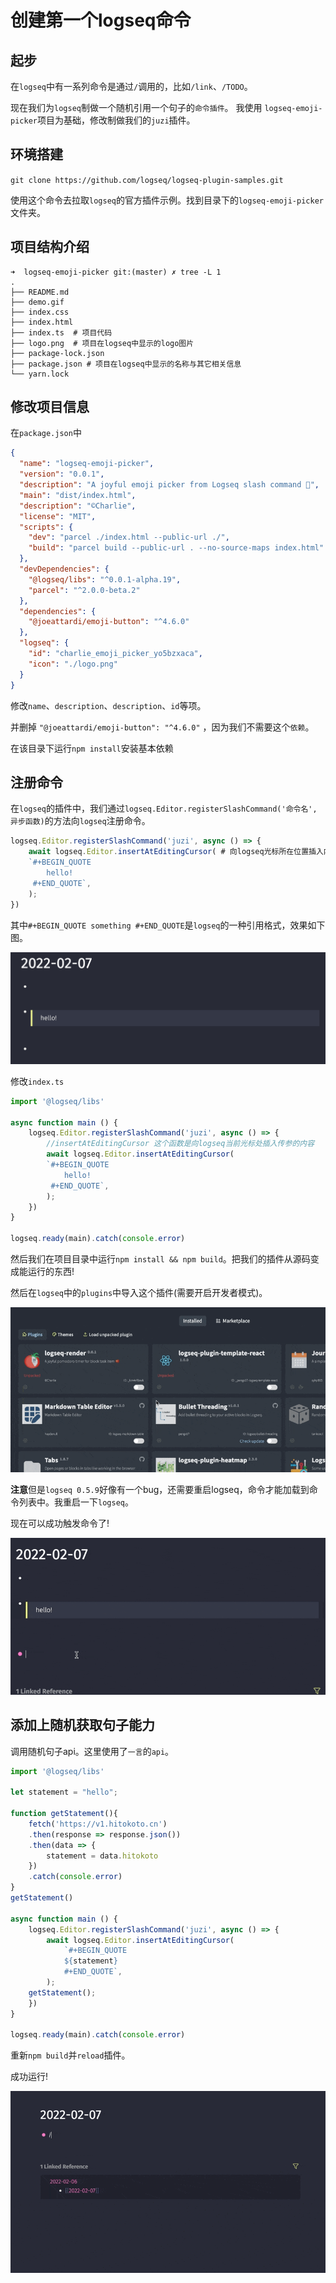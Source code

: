 # 创建第一个logseq命令

## 起步

在`logseq`中有一系列命令是通过`/`调用的，比如`/link`、`/TODO`。

现在我们为`logseq`制做一个随机引用一个句子的`命令插件`。 我使用 `logseq-emoji-picker`项目为基础，修改制做我们的`juzi`插件。

## 环境搭建

`git clone https://github.com/logseq/logseq-plugin-samples.git`

使用这个命令去拉取`logseq`的官方插件示例。找到目录下的`logseq-emoji-picker`文件夹。

## 项目结构介绍

```shell
➜  logseq-emoji-picker git:(master) ✗ tree -L 1
.
├── README.md 
├── demo.gif
├── index.css 
├── index.html
├── index.ts  # 项目代码
├── logo.png  # 项目在logseq中显示的logo图片
├── package-lock.json
├── package.json # 项目在logseq中显示的名称与其它相关信息
└── yarn.lock
```

## 修改项目信息

在`package.json`中

```json
{
  "name": "logseq-emoji-picker",
  "version": "0.0.1",
  "description": "A joyful emoji picker from Logseq slash command 🚀",
  "main": "dist/index.html",
  "description": "©Charlie",
  "license": "MIT",
  "scripts": {
    "dev": "parcel ./index.html --public-url ./",
    "build": "parcel build --public-url . --no-source-maps index.html"
  },
  "devDependencies": {
    "@logseq/libs": "^0.0.1-alpha.19",
    "parcel": "^2.0.0-beta.2"
  },
  "dependencies": {
    "@joeattardi/emoji-button": "^4.6.0"  
  },
  "logseq": {
    "id": "charlie_emoji_picker_yo5bzxaca",
    "icon": "./logo.png"
  }
}
```

修改`name`、`description`、`description`、`id`等项。

并删掉 `"@joeattardi/emoji-button": "^4.6.0"` ，因为我们不需要这个`依赖`。

在该目录下运行`npm install`安装基本依赖

## 

## 注册命令

在`logseq`的插件中，我们通过`logseq.Editor.registerSlashCommand('命令名', 异步函数)`的方法向`logseq`注册命令。

```javascript
logseq.Editor.registerSlashCommand('juzi', async () => {
    await logseq.Editor.insertAtEditingCursor( # 向logseq光标所在位置插入内容
    `#+BEGIN_QUOTE
        hello!
     #+END_QUOTE`,
    );
})
```

其中`#+BEGIN_QUOTE something #+END_QUOTE`是`logseq`的一种引用格式，效果如下图。

![](../.gitbook/assets/3.png)

修改`index.ts`

```javascript
import '@logseq/libs'

async function main () {
    logseq.Editor.registerSlashCommand('juzi', async () => {
        //insertAtEditingCursor 这个函数是向logseq当前光标处插入传参的内容
        await logseq.Editor.insertAtEditingCursor(
        `#+BEGIN_QUOTE
            hello!
         #+END_QUOTE`,
        );
    })
}

logseq.ready(main).catch(console.error)
```

然后我们在项目目录中运行`npm install && npm build`。把我们的插件从源码变成能运行的东西!

然后在`logseq`中的`plugins`中导入这个插件(需要开启开发者模式)。

![](../.gitbook/assets/4.gif)

**注意**但是`logseq 0.5.9`好像有一个bug，还需要重启logseq，命令才能加载到命令列表中。我重启一下`logseq`。

现在可以成功触发命令了!

![](../.gitbook/assets/5.gif)

## 添加上随机获取句子能力

调用随机句子api。这里使用了`一言`的`api`。

```javascript
import '@logseq/libs'

let statement = "hello";

function getStatement(){
    fetch('https://v1.hitokoto.cn')
    .then(response => response.json())
    .then(data => {
        statement = data.hitokoto
    })
    .catch(console.error)
}
getStatement()

async function main () {
    logseq.Editor.registerSlashCommand('juzi', async () => {
        await logseq.Editor.insertAtEditingCursor(
            `#+BEGIN_QUOTE
            ${statement}
            #+END_QUOTE`,
        );
    getStatement();
    })
}

logseq.ready(main).catch(console.error)
```

重新`npm build`并`reload`插件。

成功运行!

![](../.gitbook/assets/6.gif)
